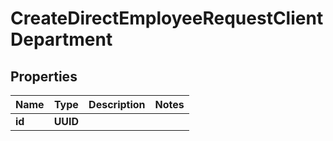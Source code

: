 

# CreateDirectEmployeeRequestClientDepartment


## Properties

| Name | Type | Description | Notes |
|------------ | ------------- | ------------- | -------------|
|**id** | **UUID** |  |  |



